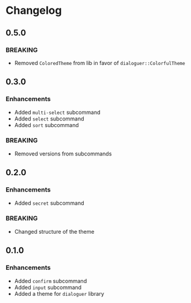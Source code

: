 # Changelog

## 0.5.0

### BREAKING
* Removed `ColoredTheme` from lib in favor of `dialoguer::ColorfulTheme`

## 0.3.0

### Enhancements
* Added `multi-select` subcommand
* Added `select` subcommand
* Added `sort` subcommand

### BREAKING
* Removed versions from subcommands

## 0.2.0

### Enhancements
* Added `secret` subcommand

### BREAKING
* Changed structure of the theme

## 0.1.0

### Enhancements
* Added `confirm` subcommand
* Added `input` subcommand
* Added a theme for `dialoguer` library
